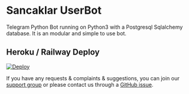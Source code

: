 Sancaklar UserBot
==
Telegram Python Bot running on Python3 with a Postgresql Sqlalchemy database. It is an modular and simple to use bot.

## Heroku / Railway Deploy
[![Deploy](https://www.herokucdn.com/deploy/button.svg)](https://heroku.com/deploy?template=https://github.com/SancaklarMedias/SancaklarUsersBot)

If you have any requests & complaints & suggestions, you can join our [support group](https://t.me/SancaklarUsersSupport) or please contact us through a [GitHub issue](https://github.com/TeamDerUntergang/Telegram-SancaklarUserBot/issues).


